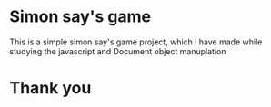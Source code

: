 # Simon say's game 
  This is a simple simon say's game project, which i have made  while studying the javascript and Document object manuplation
  # Thank you